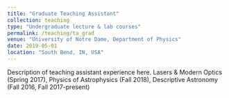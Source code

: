 ```yaml
---
title: "Graduate Teaching Assistant"
collection: teaching
type: "Undergraduate lecture & lab courses"
permalink: /teaching/ta_grad
venue: "University of Notre Dame, Department of Physics"
date: 2019-05-01
location: "South Bend, IN, USA"
---
```


Description of teaching assistant experience here.
Lasers & Modern Optics (Spring 2017), Physics of Astrophysics (Fall 2018), Descriptive Astronomy (Fall 2016, Fall 2017-present)
